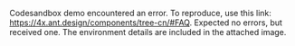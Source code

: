 Codesandbox demo encountered an error. To reproduce, use this link: <https://4x.ant.design/components/tree-cn/#FAQ>. Expected no errors, but received one. The environment details are included in the attached image.
